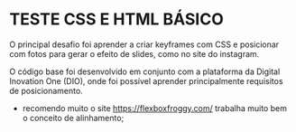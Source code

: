 # TESTE CSS E HTML BÁSICO 

O principal desafio foi aprender a criar keyframes com CSS e posicionar com fotos para gerar o efeito de slides, como no site do instagram.

O código base foi desenvolvido em conjunto com a plataforma da Digital Inovation One (DIO), onde foi possível aprender principalmente requisitos de posicionamento.

- recomendo muito o site https://flexboxfroggy.com/ trabalha muito bem o conceito de alinhamento;
